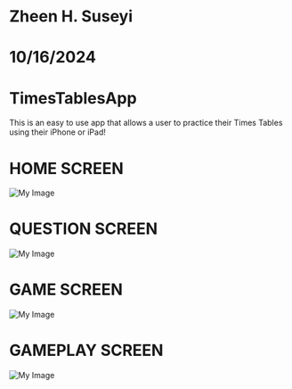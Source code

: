 # Zheen H. Suseyi
# 10/16/2024
# TimesTablesApp
This is an easy to use app that allows a user to practice their Times Tables using their iPhone or iPad! 


# HOME SCREEN
![My Image](https://github.com/zheensuseyi/TimesTablesApp/blob/main/timestableappSS/HomeScreen.png)
# QUESTION SCREEN
![My Image](https://github.com/zheensuseyi/TimesTablesApp/blob/main/timestableappSS/QuestionScreen.png)
# GAME SCREEN
![My Image](https://github.com/zheensuseyi/TimesTablesApp/blob/main/timestableappSS/GameScreen.png)
# GAMEPLAY SCREEN
![My Image](https://github.com/zheensuseyi/TimesTablesApp/blob/main/timestableappSS/GamePlayScreen.png)


